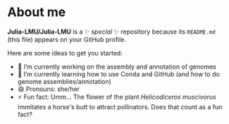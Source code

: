 # About me


**Julia-LMU/Julia-LMU** is a ✨ _special_ ✨ repository because its `README.md` (this file) appears on your GitHub profile.

Here are some ideas to get you started:

- 🔭 I’m currently working on the assembly and annotation of genomes
- 🌱 I’m currently learning how to use Conda and GitHub (and how to do genome assemblies/annotation)
- 😄 Pronouns: she/her
- ⚡ Fun fact: Umm... The flower of the plant _Helicodiceros muscivorus_ immitates a horse's butt to attract pollinators. Does that count as a fun fact?

